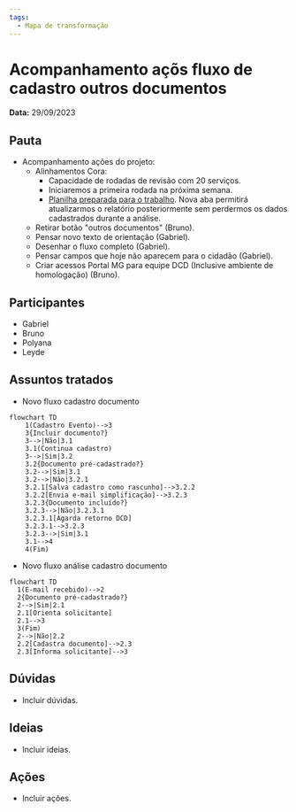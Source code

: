 ```yaml
---
tags:
  - Mapa de transformação
---
```


# Acompanhamento açõs fluxo de cadastro outros documentos

**Data:** 29/09/2023

## Pauta
- Acompanhamento ações do projeto:
    - Alinhamentos Cora:
        - Capacidade de rodadas de revisão com 20 serviços.
        - Iniciaremos a primeira rodada na próxima semana.
        - [Planilha preparada para o trabalho](https://cecad365.sharepoint.com/:x:/s/SCCA-DCAE-Canaiseletrnicos/ESNLHigw6WVJq1DG2Bucl38B20w4nSn5JSK4qV7l2GJ-OQ?e=97eBG9). Nova aba permitirá atualizarmos o relatório posteriormente sem perdermos os dados cadastrados durante a análise.
  - Retirar botão "outros documentos" (Bruno).
  - Pensar novo texto de orientação (Gabriel).
  - Desenhar o fluxo completo (Gabriel).
  - Pensar campos que hoje não aparecem para o cidadão (Gabriel).
  - Criar acessos Portal MG para equipe DCD (Inclusive ambiente de homologação) (Bruno).

## Participantes
- Gabriel
- Bruno
- Polyana
- Leyde

## Assuntos tratados
- Novo fluxo cadastro documento

```mermaid
flowchart TD
    1(Cadastro Evento)-->3
    3{Incluir documento?}
    3-->|Não|3.1
    3.1(Continua cadastro)
    3-->|Sim|3.2
    3.2{Documento pré-cadastrado?}
    3.2-->|Sim|3.1
    3.2-->|Não|3.2.1
    3.2.1[Salva cadastro como rascunho]-->3.2.2
    3.2.2[Envia e-mail simplificação]-->3.2.3
    3.2.3{Documento incluído?}
    3.2.3-->|Não|3.2.3.1
    3.2.3.1[Agarda retorno DCD]
    3.2.3.1-->3.2.3
    3.2.3-->|Sim|3.1
    3.1-->4
    4(Fim)
```

- Novo fluxo análise cadastro documento

```mermaid
flowchart TD
  1(E-mail recebido)-->2
  2{Documento pré-cadastrado?}
  2-->|Sim|2.1
  2.1[Orienta solicitante]
  2.1-->3
  3(Fim)
  2-->|Não|2.2
  2.2[Cadastra documento]-->2.3
  2.3[Informa solicitante]-->3

```

## Dúvidas
- Incluir dúvidas.

## Ideias
- Incluir ideias.

## Ações
- Incluir ações.

